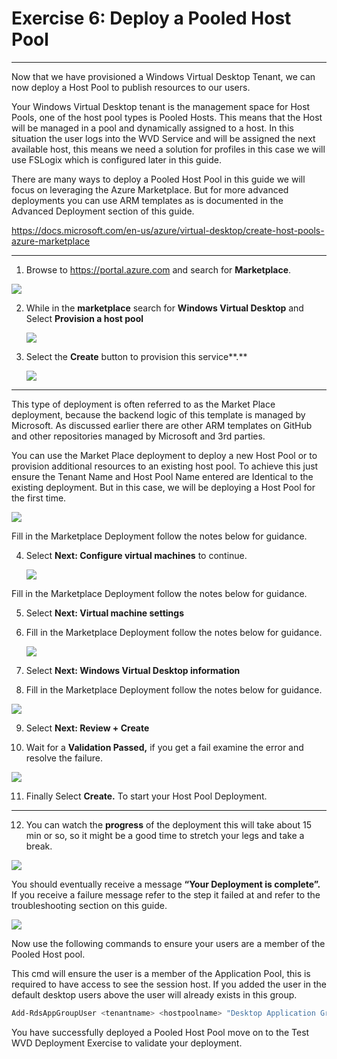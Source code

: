 # Exercise 6: Deploy a Pooled Host Pool
--------------------------------------------------------

Now that we have provisioned a Windows Virtual Desktop Tenant, we can now deploy
a Host Pool to publish resources to our users.

Your Windows Virtual Desktop tenant is the management space for Host Pools, one
of the host pool types is Pooled Hosts. This means that the Host will be managed
in a pool and dynamically assigned to a host. In this situation the user logs
into the WVD Service and will be assigned the next available host, this means we
need a solution for profiles in this case we will use FSLogix which is
configured later in this guide.

There are many ways to deploy a Pooled Host Pool in this guide we will focus on
leveraging the Azure Marketplace. But for more advanced deployments you can use
ARM templates as is documented in the Advanced Deployment section of this guide.

<https://docs.microsoft.com/en-us/azure/virtual-desktop/create-host-pools-azure-marketplace>

---
 1.  Browse to <https://portal.azure.com> and search for **Marketplace**.

   ![](/.attachments/4e91cf3c29be44f486c9b7428235071c.png)

2.  While in the **marketplace** search for **Windows Virtual Desktop** and
    Select **Provision a host pool**

    ![](/.attachments/8be16b1ed7e18681ce7554cf8c13bf57.png)

3.  Select the **Create** button to provision this service**.**

    ![](/.attachments/113f56372702b43ddc070d81b8ec36a9.png)

---

This type of deployment is often referred to as the Market Place deployment,
because the backend logic of this template is managed by Microsoft. As discussed
earlier there are other ARM templates on GitHub and other repositories managed
by Microsoft and 3rd parties.

You can use the Market Place deployment to deploy a new Host Pool or to
provision additional resources to an existing host pool. To achieve this just
ensure the Tenant Name and Host Pool Name entered are Identical to the existing
deployment. But in this case, we will be deploying a Host Pool for the first
time.

   ![](/.attachments/a684d350725d489a16f68d53d4404944.png)

Fill in the Marketplace Deployment follow the notes below for guidance.

4.  Select **Next: Configure virtual machines** to continue.

    ![](/.attachments/f9f8a87c0a979a685551e11c3bfa2757.png)

Fill in the Marketplace Deployment follow the notes below for guidance.

5.  Select **Next: Virtual machine settings**

6.  Fill in the Marketplace Deployment follow the notes below for guidance.

    ![](/.attachments/0c05f3f3105f383538f607fee26dbbb7.png)

7.  Select **Next: Windows Virtual Desktop information**

8.  Fill in the Marketplace Deployment follow the notes below for guidance.

   ![](/.attachments/b149dc6c48e4cdbf004a7bad76c03664.png)

9.  Select **Next: Review + Create**

10.  Wait for a **Validation Passed,** if you get a fail examine the error and
    resolve the failure.

   ![](/.attachments/f5400ea97f0f38000264b8498426774f.png)

11.  Finally Select **Create.** To start your Host Pool Deployment.

---

12.  You can watch the **progress** of the deployment this will take about 15 min
    or so, so it might be a good time to stretch your legs and take a break.

   ![](/.attachments/763dbbfd0796fd7afecf51de9562d959.png)

You should eventually receive a message **“Your Deployment is complete”.** If
you receive a failure message refer to the step it failed at and refer to the
troubleshooting section on this guide.

![](/.attachments/d186f32593dbd7d350ec18940f547f8f.png)

Now use the following commands to ensure your users are a member of the Pooled Host pool.

This cmd will ensure the user is a member of the Application Pool, this is required to have access to see the session host. If you added the user in the default desktop users above the user will already exists in this group.
```PowerShell
Add-RdsAppGroupUser <tenantname> <hostpoolname> "Desktop Application Group" -UserPrincipalName <userupn>
```

You have successfully deployed a Pooled Host Pool move on to the Test WVD
Deployment Exercise to validate your deployment.
